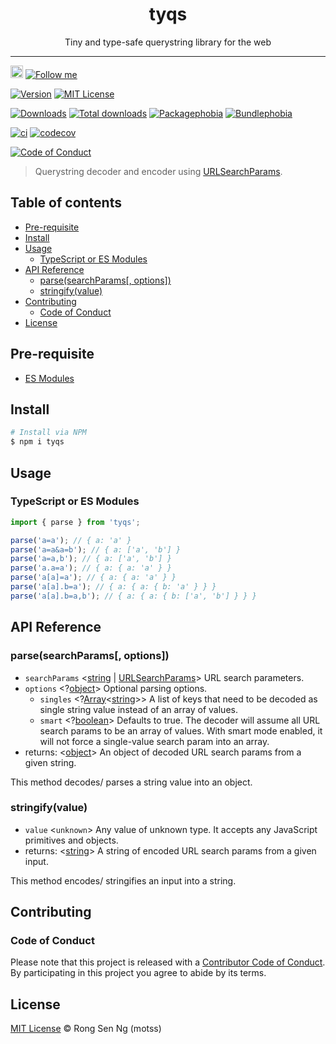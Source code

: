 <div align="center" style="text-align: center;">
  <h1 style="border-bottom: none;">tyqs</h1>

  <p>Tiny and type-safe querystring library for the web</p>
</div>

<hr />

<a href="https://www.buymeacoffee.com/RLmMhgXFb" target="_blank" rel="noopener noreferrer"><img src="https://www.buymeacoffee.com/assets/img/custom_images/orange_img.png" alt="Buy Me A Coffee" style="height: 20px !important;width: auto !important;" ></a>
[![Follow me][follow-me-badge]][follow-me-url]

[![Version][version-badge]][version-url]
[![MIT License][mit-license-badge]][mit-license-url]

[![Downloads][downloads-badge]][downloads-url]
[![Total downloads][total-downloads-badge]][downloads-url]
[![Packagephobia][packagephobia-badge]][packagephobia-url]
[![Bundlephobia][bundlephobia-badge]][bundlephobia-url]

[![ci][ga-badge]][ga-url]
[![codecov][codecov-badge]][codecov-url]

[![Code of Conduct][coc-badge]][coc-url]

> Querystring decoder and encoder using [URLSearchParams].

## Table of contents <!-- omit in toc -->

- [Pre-requisite](#pre-requisite)
- [Install](#install)
- [Usage](#usage)
  - [TypeScript or ES Modules](#typescript-or-es-modules)
- [API Reference](#api-reference)
  - [parse(searchParams\[, options\])](#parsesearchparams-options)
  - [stringify(value)](#stringifyvalue)
- [Contributing](#contributing)
  - [Code of Conduct](#code-of-conduct)
- [License](#license)

## Pre-requisite

- [ES Modules]


## Install

```sh
# Install via NPM
$ npm i tyqs
```

## Usage

### TypeScript or ES Modules

```ts
import { parse } from 'tyqs';

parse('a=a'); // { a: 'a' }
parse('a=a&a=b'); // { a: ['a', 'b'] }
parse('a=a,b'); // { a: ['a', 'b'] }
parse('a.a=a'); // { a: { a: 'a' } }
parse('a[a]=a'); // { a: { a: 'a' } }
parse('a[a].b=a'); // { a: { a: { b: 'a' } } }
parse('a[a].b=a,b'); // { a: { a: { b: ['a', 'b'] } } }
```

## API Reference

### parse(searchParams[, options])

- `searchParams` <[string][string-mdn-url] | [URLSearchParams]> URL search parameters.
- `options` <?[object][object-mdn-url]> Optional parsing options.
  - `singles` <?[Array][array-mdn-url]<[string][string-mdn-url]>> A list of keys that need to be decoded as single string value instead of an array of values.
  - `smart` <?[boolean][boolean-mdn-url]> Defaults to true. The decoder will assume all URL search params to be an array of values. With smart mode enabled, it will not force a single-value search param into an array.
- returns: <[object][object-mdn-url]> An object of decoded URL search params from a given string.

This method decodes/ parses a string value into an object.

### stringify(value)

- `value` <`unknown`> Any value of unknown type. It accepts any JavaScript primitives and objects.
- returns: <[string][string-mdn-url]> A string of encoded URL search params from a given input.

This method encodes/ stringifies an input into a string.

## Contributing

### Code of Conduct

Please note that this project is released with a [Contributor Code of Conduct][coc-url]. By participating in this project you agree to abide by its terms.

## License

[MIT License](http://motss.mit-license.org/) © Rong Sen Ng (motss)

<!-- References -->
[ES Modules]: https://developer.mozilla.org/en-US/docs/Web/JavaScript/Guide/Modules
[URLSearchParams]: https://developer.mozilla.org/en-US/docs/Web/API/URLSearchParams

<!-- MDN -->
[array-mdn-url]: https://developer.mozilla.org/en-US/docs/Web/JavaScript/Reference/Global_Objects/Array
[map-mdn-url]: https://developer.mozilla.org/en-US/docs/Web/JavaScript/Reference/Global_Objects/Map
[string-mdn-url]: https://developer.mozilla.org/en-US/docs/Web/JavaScript/Reference/Global_Objects/String
[object-mdn-url]: https://developer.mozilla.org/en-US/docs/Web/JavaScript/Reference/Global_Objects/Object
[number-mdn-url]: https://developer.mozilla.org/en-US/docs/Web/JavaScript/Reference/Global_Objects/Number
[boolean-mdn-url]: https://developer.mozilla.org/en-US/docs/Web/JavaScript/Reference/Global_Objects/Boolean
[html-style-element-mdn-url]: https://developer.mozilla.org/en-US/docs/Web/API/HTMLStyleElement
[promise-mdn-url]: https://developer.mozilla.org/en-US/docs/Web/JavaScript/Reference/Global_Objects/Promise

<!-- Badges -->
[follow-me-badge]: https://flat.badgen.net/twitter/follow/igarshmyb?icon=twitter

[version-badge]: https://flat.badgen.net/npm/v/tyqs?icon=npm
[mit-license-badge]: https://flat.badgen.net/npm/license/tyqs

[downloads-badge]: https://flat.badgen.net/npm/dm/tyqs
[total-downloads-badge]: https://flat.badgen.net/npm/dt/tyqs?label=total%20downloads
[packagephobia-badge]: https://flat.badgen.net/packagephobia/install/tyqs
[bundlephobia-badge]: https://flat.badgen.net/bundlephobia/minzip/tyqs

[ga-badge]: https://github.com/motss/tyqs/actions/workflows/ci.yml/badge.svg
[codecov-badge]: https://flat.badgen.net/codecov/c/github/motss/tyqs?label=codecov&icon=codecov

[coc-badge]: https://flat.badgen.net/badge/code%20of/conduct/pink

<!-- Links -->
[follow-me-url]: https://twitter.com/igarshmyb?utm_source=github.com&amp;utm_medium=referral&amp;utm_content=motss/tyqs

[version-url]: https://www.npmjs.com/package/tyqs
[mit-license-url]: /LICENSE

[downloads-url]: http://www.npmtrends.com/tyqs
[packagephobia-url]: https://packagephobia.now.sh/result?p=tyqs
[bundlephobia-url]: https://bundlephobia.com/result?p=tyqs

[ga-url]: https://github.com/motss/tyqs/actions/workflows/ci.yml
[codecov-url]: https://codecov.io/gh/motss/tyqs

[coc-url]: /code-of-conduct.md
